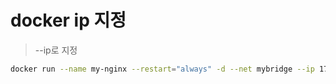 # docker ip 지정

> --ip로 지정

```sh
docker run --name my-nginx --restart="always" -d --net mybridge --ip 172.20.0.4 -p 8888:80 nginx
```
